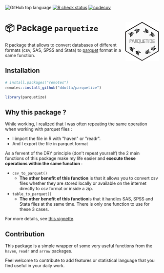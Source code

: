 <!-- badges: start -->
![GitHub top
language](https://img.shields.io/github/languages/top/ddotta/parquetize)
[![R check
status](https://github.com/ddotta/parquetize/workflows/R-CMD-check/badge.svg)](https://github.com/ddotta/fmtsas/actions/workflows/check-release.yaml)
[![codecov](https://codecov.io/gh/ddotta/parquetize/branch/main/graph/badge.svg?token=25MHI8O62M)](https://codecov.io/gh/ddotta/parquetize)
<!-- badges: end -->

:package: Package `parquetize` <img src="man/figures/hex_parquetize.png" width=110 align="right"/>
======================================

R package that allows to convert databases of different formats (csv, SAS, SPSS and Stata) to [parquet](https://parquet.apache.org/) format in a same function.

## Installation

``` r
# install.packages("remotes")
remotes::install_github("ddotta/parquetize")
```

``` r
library(parquetize)
```

## Why this package ?

While working, I realized that I was often repeating the same operation when working with parquet files : 

- I import the file in R with "haven" or "readr".
- And I export the file in parquet format

As a fervent of the DRY principle (don't repeat yourself) the 2 main functions of this package make my life easier and **execute these operations within the same function** :

- `csv_to_parquet()`
    - **The other benefit of this function** is that it allows you to convert csv files whether they are stored locally or available on the internet directly to csv format or inside a zip.
- `table_to_parquet()`
    - **The other benefit of this function**is that it handles SAS, SPSS and Stata files at the same time. There is only one function to use for these 3 cases.

For more details, see [this vignette](https://ddotta.github.io/parquetize/articles/aa-conversions.html).

## Contribution

This package is a simple wrapper of some very useful functions from the `haven`, `readr` and `arrow` packages.

Feel welcome to contribute to add features or statistical language that you find useful in your daily work.
